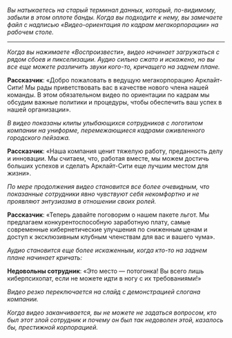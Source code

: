 _Вы натыкаетесь на старый терминал данных, который, по-видимому, забыли в этом оплоте банды. Когда вы подходите к нему, вы замечаете файл с надписью «Видео-ориентация по кадрам мегакорпорации» на рабочем столе._

---

_Когда вы нажимаете «Воспроизвести», видео начинает загружаться с рядом сбоев и пикселизации. Аудио сильно сжато и искажено, но вы все еще можете различить звуки кого-то, кричащего на заднем плане._

**Рассказчик**: «Добро пожаловать в ведущую мегакорпорацию Арклайт-Сити! Мы рады приветствовать вас в качестве нового члена нашей команды. В этом обязательном видео по ориентации по кадрам мы обсудим важные политики и процедуры, чтобы обеспечить ваш успех в нашей организации».

_В видео показаны клипы улыбающихся сотрудников с логотипом компании на униформе, перемежающиеся кадрами оживленного городского пейзажа._

**Рассказчик**: «Наша компания ценит тяжелую работу, преданность делу и инновации. Мы считаем, что, работая вместе, мы можем достичь больших успехов и сделать Арклайт-Сити еще лучшим местом для жизни».

_По мере продолжения видео становится все более очевидным, что показанные сотрудники явно чувствуют себя некомфортно и не проявляют энтузиазма в отношении своих ролей._

**Рассказчик**: «Теперь давайте поговорим о нашем пакете льгот. Мы предлагаем конкурентоспособную заработную плату, самые современные кибернетические улучшения по сниженным ценам и доступ к эксклюзивным клубным членствам для вас и вашего чума».

_Аудио становится еще более искаженным, когда кто-то на заднем плане начинает кричать:_

**Недовольны сотрудник**: «Это место — потогонка! Вы всего лишь киберпсихопат, если не можете идти в ногу с их требованиями!»

_Видео резко переключается на слайд с демонстрацией слогана компании._

_Когда видео заканчивается, вы не можете не задаться вопросом, кто был этот злой сотрудник и почему он был так недоволен этой, казалось бы, престижной корпорацией._
